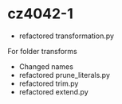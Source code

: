 # cz4042-1

- refactored transformation.py

For folder transforms
- Changed names
- refactored prune_literals.py
- refactored trim.py
- refactored extend.py